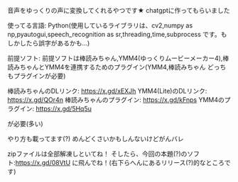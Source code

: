 音声をゆっくりの声に変換してくれるやつです★
chatgptに作ってもらいました

使ってる言語:
Python(使用しているライブラリは、cv2,numpy as np,pyautogui,speech_recognition as sr,threading,time,subprocess です。もしかしたら誤字があるかも...)

前提ソフト:
前提ソフトは棒読みちゃん,YMM4(ゆっくりムービーメーカー4),棒読みちゃんとYMM4を連携するためのプラグイン(YMM4,棒読みちゃん どっちもプラグインが必要)

棒読みちゃんのDLリンク:
https://x.gd/xEXJh
YMM4(Lite)のDLリンク:
https://x.gd/QOr4n
棒読みちゃんのプラグイン:
https://x.gd/kFnps
YMM4のプラグイン:
https://x.gd/5Hq5u

が必要(多い)

やり方も載ってます(?)
めんどくさいかもしんないけどがんバレ

zipファイルは全部解凍しといてね！
そしたら、今回の本題(?)のソフト:https://x.gd/08VtU
に飛んでね！(右下らへんにあるリリース(?)的なところです)
